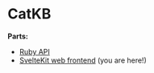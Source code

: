 # CatKB

**Parts:**
- [Ruby API](https://github.com/u1f408/catkb)
- [SvelteKit web frontend](https://github.com/u1f408/catkb-web) (you are here!)

